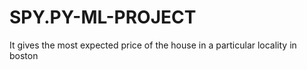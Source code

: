 # SPY.PY-ML-PROJECT
It gives the most expected price of the house in a particular locality in boston
